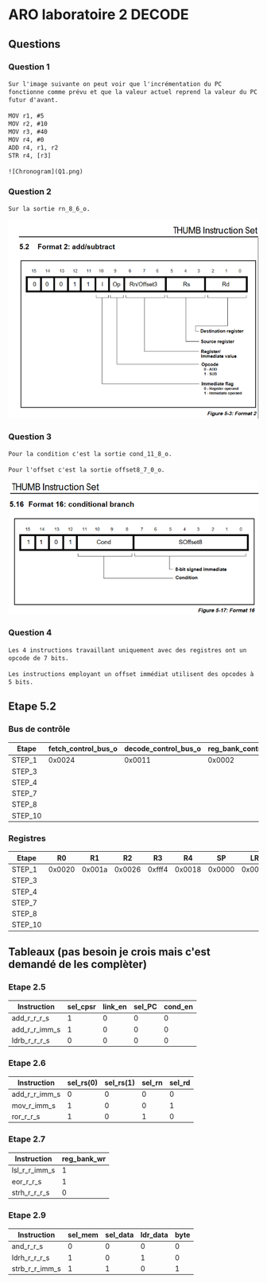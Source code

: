 # ARO laboratoire 2 DECODE

## Questions

### Question 1
```
Sur l'image suivante on peut voir que l'incrémentation du PC fonctionne comme prévu et que la valeur actuel reprend la valeur du PC futur d'avant.

MOV r1, #5
MOV r2, #10
MOV r3, #40
MOV r4, #0
ADD r4, r1, r2
STR r4, [r3]

![Chronogram](Q1.png)
```

### Question 2
```
Sur la sortie rn_8_6_o.
```
![InstructionAdd/Sub](Q2.png)

### Question 3
```
Pour la condition c'est la sortie cond_11_8_o.

Pour l'offset c'est la sortie offset8_7_0_o.
```
![InstructionCondBranch](Q3.png)

### Question 4
```
Les 4 instructions travaillant uniquement avec des registres ont un opcode de 7 bits.

Les instructions employant un offset immédiat utilisent des opcodes à 5 bits.
```

## Etape 5.2

### Bus de contrôle
|Etape  |fetch_control_bus_o|decode_control_bus_o|reg_bank_control_bus_o|execute_control_bus_o|mem_control_bus_o|opcode_supported_unit|
|-------|-------------------|--------------------|----------------------|---------------------|-----------------|---------------------|
|STEP_1 |0x0024             |0x0011              |0x0002                |0x04d0               |0x0000           |sub_r_imm_o          |
|STEP_3 |       |      |     |      |     |      |
|STEP_4 |       |      |     |      |     |      |
|STEP_7 |       |      |     |      |     |      |
|STEP_8 |       |      |     |      |     |      |
|STEP_10|       |      |     |      |     |      |

### Registres
|Etape  |R0    |R1    |R2    |R3    |R4    |SP    |LR    |PC    |
|-------|------|------|------|------|------|------|------|------|
|STEP_1 |0x0020|0x001a|0x0026|0xfff4|0x0018|0x0000|0x0000|0x0010|
|STEP_3 |       |      |     |      |     |      |
|STEP_4 |       |      |     |      |     |      |
|STEP_7 |       |      |     |      |     |      |
|STEP_8 |       |      |     |      |     |      |
|STEP_10|       |      |     |      |     |      |

## Tableaux (pas besoin je crois mais c'est demandé de les complèter)

### Etape 2.5
|Instruction  |sel_cpsr|link_en|sel_PC|cond_en|
|-------------|--------|-------|------|-------|
|add_r_r_r_s  |1       |0      |0     |0      |
|add_r_r_imm_s|1       |0      |0     |0      |
|ldrb_r_r_r_s |0       |0      |0     |0      |

### Etape 2.6
|Instruction  |sel_rs(0)|sel_rs(1)|sel_rn|sel_rd|
|-------------|---------|---------|------|------|
|add_r_r_imm_s|0        |0        |0     |0     |
|mov_r_imm_s  |1        |0        |0     |1     |
|ror_r_r_s    |1        |0        |1     |0     |

### Etape 2.7
|Instruction  |reg_bank_wr|
|-------------|-----------|
|lsl_r_r_imm_s|1          |
|eor_r_r_s    |1          |
|strh_r_r_r_s |0          

### Etape 2.9
|Instruction   |sel_mem|sel_data|ldr_data|byte|
|--------------|-------|--------|--------|----|
|and_r_r_s     |0      |0       |0       |0   |
|ldrh_r_r_r_s  |1      |0       |1       |0   |
|strb_r_r_imm_s|1      |1       |0       |1   |